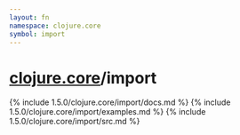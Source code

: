 ```yaml
---
layout: fn
namespace: clojure.core
symbol: import
---
```


# [clojure.core](../)/import

{% include 1.5.0/clojure.core/import/docs.md %}
{% include 1.5.0/clojure.core/import/examples.md %}
{% include 1.5.0/clojure.core/import/src.md %}

